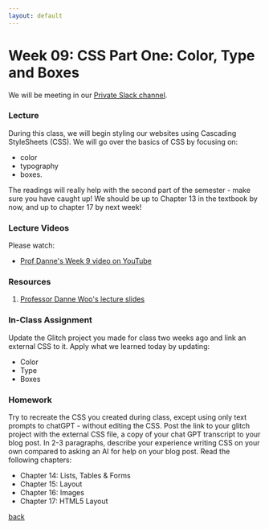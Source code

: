 ```yaml
---
layout: default
---
```


# Week 09: CSS Part One: Color, Type and Boxes

We will be meeting in our [Private Slack channel](https://join.slack.com/t/qc-design/shared_invite/zt-2pp65669v-dFXbGUpIfD_jHjGZEX~S0A).

### Lecture

During this class, we will begin styling our websites using Cascading StyleSheets (CSS). We will go over the basics of CSS by focusing on:

- color
- typography
- boxes.

The readings will really help with the second part of the semester - make sure you have caught up! We should be up to Chapter 13 in the textbook by now, and up to chapter 17 by next week!

### Lecture Videos
Please watch:

- [Prof Danne's Week 9 video on YouTube](https://youtu.be/3GOuz8_Pgjs?si=WoK1mpH_bgWdpgy_)

### Resources
1. [Professor Danne Woo's lecture slides](https://teaching-files.s3.us-east-2.amazonaws.com/webdesign/Week09/webdesign_week09.pdf)

### In-Class Assignment

Update the Glitch project you made for class two weeks ago and link an external CSS to it.
Apply what we learned today by updating:
- Color
- Type
- Boxes

### Homework

Try to recreate the CSS you created during class, except using only text prompts to chatGPT - without editing the CSS.
Post the link to your glitch project with the external CSS file, a copy of your chat GPT transcript to your blog post.
In 2-3 paragraphs, describe your experience writing CSS on your own compared to asking an AI for help on your blog post.
Read the following chapters:

- Chapter 14: Lists, Tables & Forms
- Chapter 15: Layout
- Chapter 16: Images
- Chapter 17: HTML5 Layout

[back](./)

